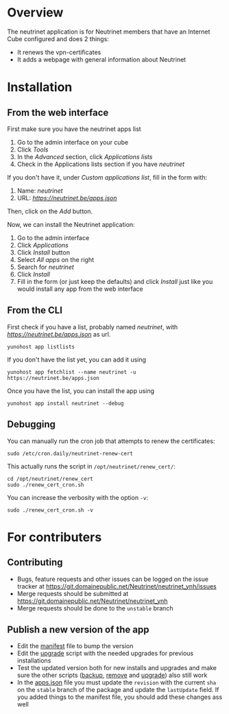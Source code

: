 # Overview

The neutrinet application is for Neutrinet members that have an Internet Cube configured and does 2 things:
* It renews the vpn-certificates
* It adds a webpage with general information about Neutrinet

# Installation

## From the web interface

First make sure you have the neutrinet apps list
1. Go to the admin interface on your cube
2. Click *Tools*
3. In the *Advanced* section, click *Applications lists*
4. Check in the Applications lists section if you have *neutrinet*

If you don't have it, under *Custom applications list*, fill in the form with:
1. Name: *neutrinet*
2. URL: *https://neutrinet.be/apps.json*

Then, click on the *Add* button.

Now, we can install the Neutrinet application:
1. Go to the admin interface
2. Click *Applications*
3. Click *Install* button
4. Select *All apps* on the right
5. Search for *neutrinet*
6. Click *Install*
7. Fill in the form (or just keep the defaults) and click *Install* just like you would install any app from the web interface

## From the CLI

First check if you have a list, probably named *neutrinet*, with *https://neutrinet.be/apps.json* as url.

```shell
yunohost app listlists
```

If you don't have the list yet, you can add it using

```shell
yunohost app fetchlist --name neutrinet -u https://neutrinet.be/apps.json
```

Once you have the list, you can install the app using

```shell
yunohost app install neutrinet --debug
```

## Debugging

You can manually run the cron job that attempts to renew the certificates:
```shell
sudo /etc/cron.daily/neutrinet-renew-cert
```

This actually runs the script in `/opt/neutrinet/renew_cert/`:
```shell
cd /opt/neutrinet/renew_cert
sudo ./renew_cert_cron.sh
```

You can increase the verbosity with the option `-v`:
```shell
sudo ./renew_cert_cron.sh -v
```

# For contributers
## Contributing
* Bugs, feature requests and other issues can be logged on the issue tracker at https://git.domainepublic.net/Neutrinet/neutrinet_ynh/issues
* Merge requests should be submitted at https://git.domainepublic.net/Neutrinet/neutrinet_ynh
* Merge requests should be done to the `unstable` branch

## Publish a new version of the app

* Edit the [manifest](manifest.json) file to bump the version
* Edit the [upgrade](scripts/upgrade) script with the needed upgrades for previous installations
* Test the updated version both for new installs and upgrades and make sure the other scripts ([backup](scripts/backup), [remove](scripts/remove) and [upgrade](scripts/upgrade)) also still work
* In the [apps.json](https://neutrinet.be/apps.json) file you must update the `revision` with the current `sha` on the `stable` branch of the package and update the `lastUpdate` field. If you added things to the manifest file, you should add these changes ass well 

